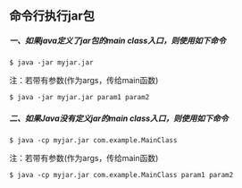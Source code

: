 ## 命令行执行jar包

##### 一、如果java定义了jar包的main class入口，则使用如下命令
```shell
$ java -jar myjar.jar
```

注：若带有参数(作为args，传给main函数) </br>
```
$ java -jar myjar.jar param1 param2
```

##### 二、如果Java没有定义jar的main class入口，则使用如下命令
```
$ java -cp myjar.jar com.example.MainClass
```

注：若带有参数(作为args，传给main函数) </br>
```
$ java -cp myjar.jar com.example.MainClass param1 param2
```

